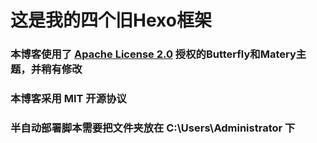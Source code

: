 # 这是我的四个旧Hexo框架

### 本博客使用了 [Apache License 2.0](https://apache.org/licenses/LICENSE-2.0) 授权的Butterfly和Matery主题，并稍有修改

### 本博客采用 MIT 开源协议

### 半自动部署脚本需要把文件夹放在 C:\Users\Administrator 下

